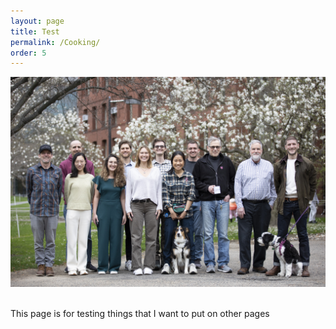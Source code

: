 ```yaml
---
layout: page
title: Test
permalink: /Cooking/
order: 5
---
```



<div class="flex-container">
     <img class="img-circle-avatar" src="/images/Wofsy_Group_03.jpg" alt="chefs">
 </div>
 <br>


This page is for testing things that I want to put on other pages
